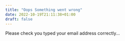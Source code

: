 ```yaml
---
title: "Oops Something went wrong"
date: 2022-10-19T21:11:38+01:00
draft: false
---
```


Please check you typed your email address correctly...